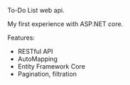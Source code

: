 To-Do List web api.

My first experience with ASP.NET core.

Features:
- RESTful API
- AutoMapping
- Entity Framework Core
- Pagination, filtration